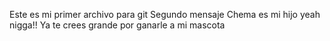 Este es mi primer archivo para git
Segundo mensaje 
Chema es mi hijo
yeah nigga!!
Ya te crees grande por ganarle a mi mascota